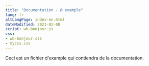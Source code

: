 ```yaml
---
title: "Documentation - @ example"
lang: fr
altLangPage: index-en.html
dateModified: 2021-02-08
script: wb-bonjour.js
css:
- wb-bonjour.css
- mycss.css
---
```


Ceci est un fichier d'example qui contiendra de la documentation.
